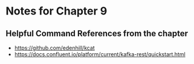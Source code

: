 # Notes for Chapter 9


## Helpful Command References from the chapter
* https://github.com/edenhill/kcat
* https://docs.confluent.io/platform/current/kafka-rest/quickstart.html